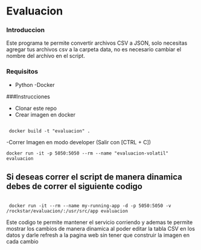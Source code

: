 # Evaluacion

### Introduccion
Este programa te permite convertir archivos CSV a JSON, solo necesitas agregar tus archivos csv a la carpeta data, no es necesario cambiar el nombre del archivo en el script.

### Requisitos
- Python 
-Docker

###Instrucciones
- Clonar este repo
- Crear imagen en docker
```

 docker build -t "evaluacion" .

```

-Correr Imagen en modo developer (Salir con [CTRL + C])

```
docker run -it -p 5050:5050 --rm --name "evaluacion-volatil" evaluacion

```

## Si deseas correr el script de manera dinamica debes de correr el siguiente codigo
```

 docker run -it --rm --name my-running-app -d -p 5050:5050 -v /rockstar/evaluacion/:/usr/src/app evaluacion

```
Este codigo te permite mantener el servicio corriendo y ademas te permite mostrar los cambios de manera dinamica al poder editar la tabla CSV en los datos y darle refresh a la pagina web sin tener que construir la imagen en cada cambio


